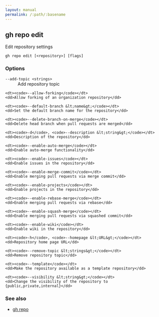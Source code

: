```yaml
---
layout: manual
permalink: /:path/:basename
---
```


## gh repo edit

Edit repository settings

```
gh repo edit [<repository>] [flags]
```

### Options


<dl class="flags">
	<dt><code>--add-topic &lt;strings&gt;</code></dt>
	<dd>Add repository topic</dd>

	<dt><code>--allow-forking</code></dt>
	<dd>Allow forking of an organization repository</dd>

	<dt><code>--default-branch &lt;name&gt;</code></dt>
	<dd>Set the default branch name for the repository</dd>

	<dt><code>--delete-branch-on-merge</code></dt>
	<dd>Delete head branch when pull requests are merged</dd>

	<dt><code>-d</code>, <code>--description &lt;string&gt;</code></dt>
	<dd>Description of the repository</dd>

	<dt><code>--enable-auto-merge</code></dt>
	<dd>Enable auto-merge functionality</dd>

	<dt><code>--enable-issues</code></dt>
	<dd>Enable issues in the repository</dd>

	<dt><code>--enable-merge-commit</code></dt>
	<dd>Enable merging pull requests via merge commit</dd>

	<dt><code>--enable-projects</code></dt>
	<dd>Enable projects in the repository</dd>

	<dt><code>--enable-rebase-merge</code></dt>
	<dd>Enable merging pull requests via rebase</dd>

	<dt><code>--enable-squash-merge</code></dt>
	<dd>Enable merging pull requests via squashed commit</dd>

	<dt><code>--enable-wiki</code></dt>
	<dd>Enable wiki in the repository</dd>

	<dt><code>-h</code>, <code>--homepage &lt;URL&gt;</code></dt>
	<dd>Repository home page URL</dd>

	<dt><code>--remove-topic &lt;strings&gt;</code></dt>
	<dd>Remove repository topic</dd>

	<dt><code>--template</code></dt>
	<dd>Make the repository available as a template repository</dd>

	<dt><code>--visibility &lt;string&gt;</code></dt>
	<dd>Change the visibility of the repository to {public,private,internal}</dd>
</dl>


### See also

* [gh repo](./gh_repo)
